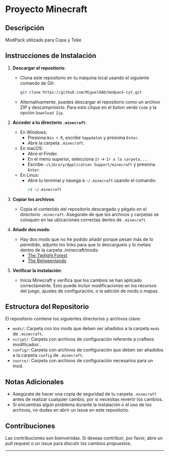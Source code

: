 # Proyecto Minecraft

## Descripción

ModPack utilizado para Copa y Toke

## Instrucciones de Instalación

1. **Descargar el repositorio**:
    - Clona este repositorio en tu máquina local usando el siguiente comando de Git:
      ```sh
      git clone https://github.com/MiguelDAD/modpack-cyt.git
      ```
    - Alternativamente, puedes descargar el repositorio como un archivo ZIP y descomprimirlo. Para esto clique en el boton verde `Code` y la opción `Download Zip`. 

2. **Acceder a tu directorio `.minecraft`**:
    - En Windows:
      - Presiona `Win + R`, escribe `%appdata%` y presiona `Enter`.
      - Abre la carpeta `.minecraft`.
    - En macOS:
      - Abre el Finder.
      - En el menú superior, selecciona `Ir` -> `Ir a la carpeta...`.
      - Escribe `~/Library/Application Support/minecraft` y presiona `Enter`.
    - En Linux:
      - Abre tu terminal y navega a `~/.minecraft` usando el comando:
        ```sh
        cd ~/.minecraft
        ```

3. **Copiar los archivos**:
    - Copia el contenido del repositorio descargado y pégalo en el directorio `.minecraft`. Asegúrate de que los archivos y carpetas se coloquen en las ubicaciones correctas dentro de `.minecraft`.

4. **Añadir dos mods**:
    - Hay dos mods que no he podido añadir porque pesan más de lo permitido, adjunto los links para que lo descargueis y lo metais dentro de la carpeta .minecraft/mods:
      - [The Twilight Forest](https://www.curseforge.com/minecraft/mc-mods/the-twilight-forest/download/3051450)
      - [The Betweenlands](https://www.curseforge.com/minecraft/mc-mods/angry-pixel-the-betweenlands-mod/download/3540284/file)
  
5. **Verificar la instalación**:
    - Inicia Minecraft y verifica que los cambios se han aplicado correctamente. Esto puede incluir modificaciones en los recursos del juego, ajustes de configuración, o la adición de mods o mapas.

## Estructura del Repositorio

El repositorio contiene los siguientes directorios y archivos clave:

- `mods/`: Carpeta con los mods que deben ser añadidos a la carpeta `mods` de `.minecraft`.
- `script/`: Carpeta con archivos de configuración referente a crafteos modificados`.
- `config/`: Carpeta con archivos de configuración que deben ser añadidos a la carpeta `config` de `.minecraft`.
- `source/`: Carpeta con archivos de configuración necesarios para un mod.

## Notas Adicionales

- Asegúrate de hacer una copia de seguridad de tu carpeta `.minecraft` antes de realizar cualquier cambio, por si necesitas revertir los cambios.
- Si encuentras algún problema durante la instalación o el uso de los archivos, no dudes en abrir un issue en este repositorio.

## Contribuciones

Las contribuciones son bienvenidas. Si deseas contribuir, por favor, abre un pull request o un issue para discutir los cambios propuestos.

---
